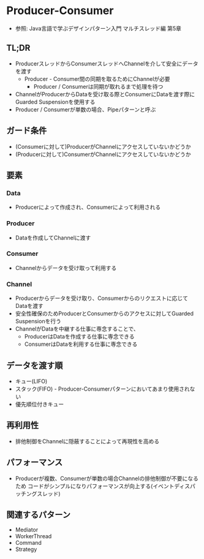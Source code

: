 # Producer-Consumer
- 参照: Java言語で学ぶデザインパターン入門 マルチスレッド編 第5章

## TL;DR
- ProducerスレッドからConsumerスレッドへChannelを介して安全にデータを渡す
  - Producer - Consumer間の同期を取るためにChannelが必要
    - Producer / Consumerは同期が取れるまで処理を待つ
- ChannelがProducerからDataを受け取る際とConsumerにDataを渡す際に
  Guarded Suspensionを使用する
- Producer / Consumerが単数の場合、Pipeパターンと呼ぶ

## ガード条件
- (Consumerに対して)ProducerがChannelにアクセスしていないかどうか
- (Producerに対して)ConsumerがChannelにアクセスしていないかどうか

## 要素
### Data
- Producerによって作成され、Consumerによって利用される

### Producer
- Dataを作成してChannelに渡す

### Consumer
- Channelからデータを受け取って利用する

### Channel
- Producerからデータを受け取り、Consumerからのリクエストに応じてDataを渡す
- 安全性確保のためProducerとConsumerからのアクセスに対してGuarded Suspensionを行う
- ChannelがDataを中継する仕事に専念することで、
  - ProducerはDataを作成する仕事に専念できる
  - ConsumerはDataを利用する仕事に専念できる

## データを渡す順
- キュー(LIFO)
- スタック(FIFO) - Producer-Consumerパターンにおいてあまり使用されない
- 優先順位付きキュー

## 再利用性
- 排他制御をChannelに隠蔽することによって再現性を高める

## パフォーマンス
- Producerが複数、Consumerが単数の場合Channelの排他制御が不要になるため
  コードがシンプルになりパフォーマンスが向上する(イベントディスパッチングスレッド)

## 関連するパターン
- Mediator
- WorkerThread
- Command
- Strategy
